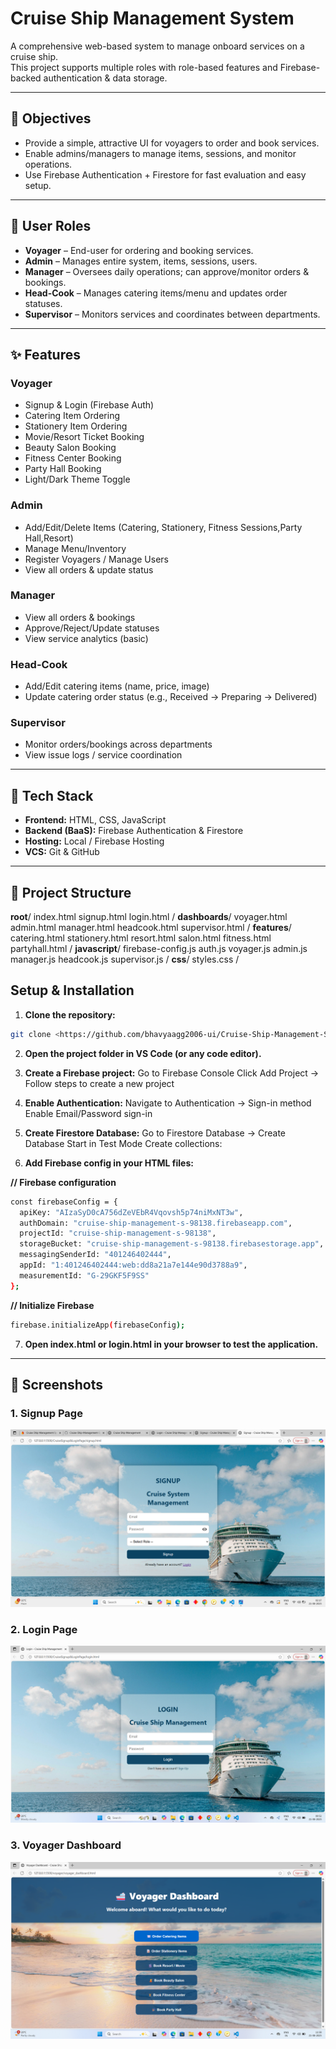 # Cruise Ship Management System

A comprehensive web-based system to manage onboard services on a cruise ship.  
This project supports multiple roles with role-based features and Firebase-backed authentication & data storage.

---

## 🎯 Objectives
- Provide a simple, attractive UI for voyagers to order and book services.
- Enable admins/managers to manage items, sessions, and monitor operations.
- Use Firebase Authentication + Firestore for fast evaluation and easy setup.

---

## 👥 User Roles

- **Voyager** – End-user for ordering and booking services.
- **Admin** – Manages entire system, items, sessions, users.
- **Manager** – Oversees daily operations; can approve/monitor orders & bookings.
- **Head-Cook** – Manages catering items/menu and updates order statuses.
- **Supervisor** – Monitors services and coordinates between departments.

---

## ✨ Features

### Voyager
- Signup & Login (Firebase Auth)
- Catering Item Ordering
- Stationery Item Ordering
- Movie/Resort Ticket Booking
- Beauty Salon Booking
- Fitness Center Booking
- Party Hall Booking
- Light/Dark Theme Toggle

### Admin
- Add/Edit/Delete Items (Catering, Stationery, Fitness Sessions,Party Hall,Resort)
- Manage Menu/Inventory
- Register Voyagers / Manage Users
- View all orders & update status

### Manager
- View all orders & bookings
- Approve/Reject/Update statuses
- View service analytics (basic)

### Head-Cook
- Add/Edit catering items (name, price, image)
- Update catering order status (e.g., Received → Preparing → Delivered)

### Supervisor
- Monitor orders/bookings across departments
- View issue logs / service coordination

---

## 🧰 Tech Stack
- **Frontend:** HTML, CSS, JavaScript
- **Backend (BaaS):** Firebase Authentication & Firestore
- **Hosting:** Local / Firebase Hosting
- **VCS:** Git & GitHub

---

## 📁 Project Structure 
**root**/
  index.html
  signup.html
  login.html
/
**dashboards**/
  voyager.html
  admin.html
  manager.html
  headcook.html
  supervisor.html
/
**features**/
  catering.html
  stationery.html
  resort.html
  salon.html
  fitness.html
  partyhall.html
/
**javascript**/
  firebase-config.js
  auth.js
  voyager.js
  admin.js
  manager.js
  headcook.js
  supervisor.js
/
**css**/
  styles.css
/

## Setup & Installation

1. **Clone the repository:**  
```bash
git clone <https://github.com/bhavyaagg2006-ui/Cruise-Ship-Management-System.git>
```

2. **Open the project folder in VS Code (or any code editor).**

3. **Create a Firebase project:**
Go to Firebase Console
Click Add Project → Follow steps to create a new project

4. **Enable Authentication:**
Navigate to Authentication → Sign-in method
Enable Email/Password sign-in

5. **Create Firestore Database:**
Go to Firestore Database → Create Database
Start in Test Mode
Create collections:





6. **Add Firebase config in your HTML files:**

**// Firebase configuration**
```bash
const firebaseConfig = {
  apiKey: "AIzaSyD0cA756dZeVEbR4Vqovsh5p74niMxNT3w",
  authDomain: "cruise-ship-management-s-98138.firebaseapp.com",
  projectId: "cruise-ship-management-s-98138",
  storageBucket: "cruise-ship-management-s-98138.firebasestorage.app",
  messagingSenderId: "401246402444",
  appId: "1:401246402444:web:dd8a21a7e144e90d3788a9",
  measurementId: "G-29GKF5F9SS"
};
```
**// Initialize Firebase**
```bash
firebase.initializeApp(firebaseConfig);
```
7. **Open index.html or login.html in your browser to test the application.**

---

## 📸 Screenshots

### 1. Signup Page
![Signup page](screenshots/signup.png)

### 2. Login Page
![login page](screenshots/login.png)

### 3. Voyager Dashboard
![Voyager Dashboard](screenshots/voyager_dashboard.png)







